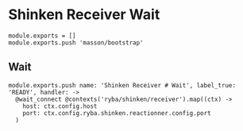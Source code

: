 
# Shinken Receiver Wait

    module.exports = []
    module.exports.push 'masson/bootstrap'

## Wait

    module.exports.push name: 'Shinken Receiver # Wait', label_true: 'READY', handler: ->
      @wait_connect @contexts('ryba/shinken/receiver').map((ctx) -> 
        host: ctx.config.host
        port: ctx.config.ryba.shinken.reactionner.config.port
      )
